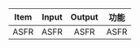 | Item | Input  |	Output | 功能 |
|:--------:|:--------:|:--------:|:--------:|
| ASFR| ASFR |ASFR |ASFR|